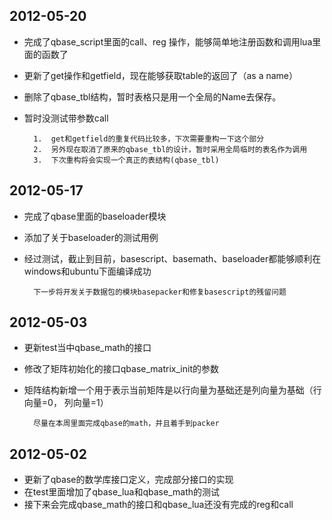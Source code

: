 ##	2012-05-20
+ 完成了qbase_script里面的call、reg 操作，能够简单地注册函数和调用lua里面的函数了
+ 更新了get操作和getfield，现在能够获取table的返回了（as a name）
+ 删除了qbase_tbl结构，暂时表格只是用一个全局的Name去保存。
+ 暂时没测试带参数call

		1.	get和getfield的重复代码比较多，下次需要重构一下这个部分
		2.	另外现在取消了原来的qbase_tbl的设计，暂时采用全局临时的表名作为调用
		3.	下次重构将会实现一个真正的表结构(qbase_tbl)


##	2012-05-17
+ 完成了qbase里面的baseloader模块
+ 添加了关于baseloader的测试用例
+ 经过测试，截止到目前，basescript、basemath、baseloader都能够顺利在windows和ubuntu下面编译成功

		下一步将开发关于数据包的模块basepacker和修复basescript的残留问题
		
##	2012-05-03
+ 更新test当中qbase_math的接口
+ 修改了矩阵初始化的接口qbase_matrix_init的参数
+ 矩阵结构新增一个用于表示当前矩阵是以行向量为基础还是列向量为基础（行向量=0， 列向量=1）

		尽量在本周里面完成qbase的math，并且着手到packer

##	2012-05-02

+ 更新了qbase的数学库接口定义，完成部分接口的实现
+ 在test里面增加了qbase_lua和qbase_math的测试
+ 接下来会完成qbase_math的接口和qbase_lua还没有完成的reg和call